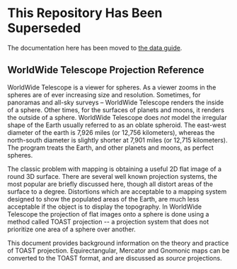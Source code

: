 # This Repository Has Been Superseded

The documentation here has been moved to [the data guide][dg].

[dg]: https://github.com/WorldWideTelescope/worldwide-telescope-data-guide


## WorldWide Telescope Projection Reference

WorldWide Telescope is a viewer for spheres. As a viewer zooms in the spheres are of ever increasing size and resolution. Sometimes, for panoramas and all-sky surveys – WorldWide Telescope renders the inside of a sphere. Other times, for the surfaces of planets and moons, it renders the outside of a sphere. WorldWide Telescope does _not_ model the irregular shape of the Earth usually referred to as an oblate spheroid. The east-west diameter of the earth is 7,926 miles (or 12,756 kilometers), whereas the north-south diameter is slightly shorter at 7,901 miles (or 12,715 kilometers). The program treats the Earth, and other planets and moons, as perfect spheres.

The classic problem with mapping is obtaining a useful 2D flat image of a round 3D surface. There are several well known projection systems, the most popular are briefly discussed here, though all distort areas of the surface to a degree. Distortions which are acceptable to a mapping system designed to show the populated areas of the Earth, are much less acceptable if the object is to display the topography. In WorldWide Telescope the projection of flat images onto a sphere is done using a method called TOAST projection -- a projection system that does not prioritize one area of a sphere over another.

This document provides background information on the theory and practice of TOAST projection. Equirectangular, Mercator and Gnomonic maps can be converted to the TOAST format, and are discussed as _source_ projections.

